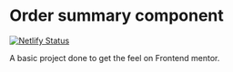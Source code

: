 # Order summary component

[![Netlify Status](https://api.netlify.com/api/v1/badges/99fb661e-6ee6-40a6-9bc6-0a6f9c21c6e8/deploy-status)](https://app.netlify.com/sites/order-summary-finished/deploys)

A basic project done to get the feel on Frontend mentor.
